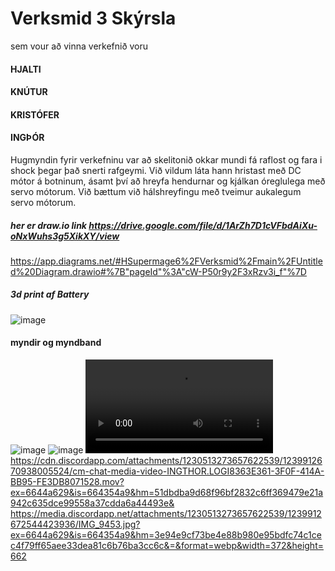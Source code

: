 # Verksmid 3 Skýrsla

sem vour að vinna verkefnið voru
#### HJALTI
#### KNÚTUR
#### KRISTÓFER
#### INGÞÓR
Hugmyndin fyrir verkefninu var að skelitonið okkar mundi fá raflost og fara i shock þegar það snerti rafgeymi. Við vildum láta hann hristast með DC mótor á botninum, ásamt því að hreyfa hendurnar og kjálkan óreglulega með servo mótorum. Við bættum við hálshreyfingu með tveimur aukalegum servo mótorum.
##### her er draw.io link https://drive.google.com/file/d/1ArZh7D1cVFbdAiXu-oNxWuhs3g5XikXY/view
https://app.diagrams.net/#HSupermage6%2FVerksmid%2Fmain%2FUntitled%20Diagram.drawio#%7B"pageId"%3A"cW-P50r9y2F3xRzv3i_f"%7D
##### 3d print af Battery 
![image](https://github.com/Supermage6/Verksmid/assets/55285659/51a17140-4a1b-4b67-8b86-bf25e372de01)

#### myndir og myndband
![image](https://github.com/Supermage6/Verksmid/assets/55285659/ed0d3987-cf5d-49c3-ade5-ca99244eb548)
![image](https://github.com/Supermage6/Verksmid/assets/55285659/8c8caabb-97b8-4556-b9e0-97be9a976509)
![image](https://cdn.discordapp.com/attachments/1230513273657622539/1239912672820989962/IMG_9454.mov?ex=6644a629&is=664354a9&hm=4ce455f74acc8981afe4704a4fffe77beced1bc1aab36af4c7cbf0969a09bf8f&)
https://cdn.discordapp.com/attachments/1230513273657622539/1239912670938005524/cm-chat-media-video-INGTHOR.LOGI8363E361-3F0F-414A-BB95-FE3DB8071528.mov?ex=6644a629&is=664354a9&hm=51dbdba9d68f96bf2832c6ff369479e21a942c635dce99558a37cdda6a44493e&
https://media.discordapp.net/attachments/1230513273657622539/1239912672544423936/IMG_9453.jpg?ex=6644a629&is=664354a9&hm=3e94e9cf73be4e88b980e95bdfc74c1cec4f79ff65aee33dea81c6b76ba3cc6c&=&format=webp&width=372&height=662
